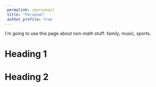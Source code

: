 ```yaml
---
 permalink: /personal/
 title: "Personal"
 author_profile: true
---
```


I'm going to use this page about non-math stuff: family, music, sports.

Heading 1
======

Heading 2
======
